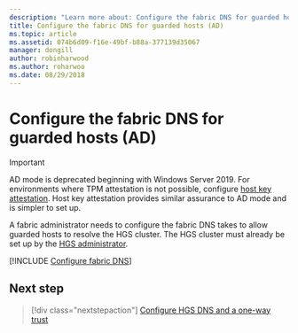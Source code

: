 ```yaml
---
description: "Learn more about: Configure the fabric DNS for guarded hosts (AD)"
title: Configure the fabric DNS for guarded hosts (AD)
ms.topic: article
ms.assetid: 074b6d09-f16e-49bf-b88a-377139d35067
manager: dongill
author: robinharwood
ms.author: roharwoo
ms.date: 08/29/2018
---
```


# Configure the fabric DNS for guarded hosts (AD)

>


>[!IMPORTANT]
>AD mode is deprecated beginning with Windows Server 2019. For environments where TPM attestation is not possible, configure [host key attestation](guarded-fabric-initialize-hgs-key-mode.md). Host key attestation provides similar assurance to AD mode and is simpler to set up.

A fabric administrator needs to configure the fabric DNS takes to allow guarded hosts to resolve the HGS cluster.
The HGS cluster must already be set up by the [HGS administrator](/windows-server/security/guarded-fabric-shielded-vm/guarded-fabric-initialize-hgs).



[!INCLUDE [Configure fabric DNS](../../../includes/guarded-fabric-configure-fabric-dns.md)]


## Next step

> [!div class="nextstepaction"]
> [Configure HGS DNS and a one-way trust](guarded-fabric-configure-dns-forwarding-and-trust.md)
